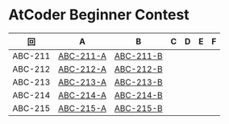 # AtCoder Beginner Contest

| 回 | A | B | C | D | E | F |
|:---:|:---:|:---:|:---:|:---:|:---:|:---:|
| ABC-211 | [ABC-211-A](ABC-211-A.py) | [ABC-211-B](ABC-211-B.py) |  |  |  |  |
| ABC-212 | [ABC-212-A](ABC-212-A.py) | [ABC-212-B](ABC-212-B.py) |  |  |  |  |
| ABC-213 | [ABC-213-A](ABC-213-A.py) | [ABC-213-B](ABC-213-B.py) |  |  |  |  |
| ABC-214 | [ABC-214-A](ABC-214-A.py) | [ABC-214-B](ABC-214-B.py) |  |  |  |  |
| ABC-215 | [ABC-215-A](ABC-215-A.py) | [ABC-215-B](ABC-215-B.py) |  |  |  |  |
